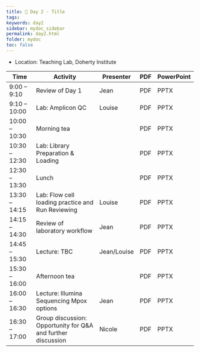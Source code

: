 ```yaml
---
title: 🧪 Day 2 - Title
tags: 
keywords: day2
sidebar: mydoc_sidebar
permalink: day2.html
folder: mydoc
toc: false
---
```


<style>
.result {
background-color: #f0f0f0;
border: 1px solid #dedede;
padding: 10px;
margin-top: 10px;
margin-bottom: 10px;
}
</style>

- Location: Teaching Lab, Doherty Institute


| **Time**         | **Activity**                                         | **Presenter**  | **PDF** | **PowerPoint** |
|------------------|-----------------------------------------------------|-----------------|---------|----------------|
| 9:00 – 9:10      | Review of Day 1                                    | Jean            | PDF     | PPTX           |
| 9:10 – 10:00     | Lab: Amplicon QC                                   | Louise          | PDF     | PPTX           |
| 10:00 – 10:30    | Morning tea                                        |                 | PDF     | PPTX           |
| 10:30 – 12:30    | Lab: Library Preparation & Loading                  |                 | PDF     | PPTX           |
| 12:30 – 13:30    | Lunch                                              |                 | PDF     | PPTX           |
| 13:30 – 14:15    | Lab: Flow cell loading practice and Run Reviewing   | Louise          | PDF     | PPTX           |
| 14:15 – 14:30    | Review of laboratory workflow                       | Jean            | PDF     | PPTX           |
| 14:45 – 15:30    | Lecture: TBC                                       | Jean/Louise     | PDF     | PPTX           |
| 15:30 – 16:00    | Afternoon tea                                      |                 | PDF     | PPTX           |
| 16:00 – 16:30    | Lecture: Illumina Sequencing Mpox options          | Jean            | PDF     | PPTX           |
| 16:30 – 17:00    | Group discussion: Opportunity for Q&A and further discussion | Nicole          | PDF     | PPTX           |
